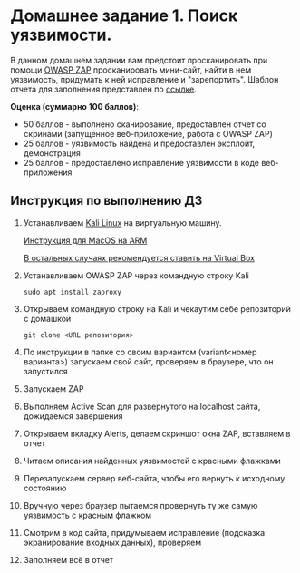 # Домашнее задание 1. Поиск уязвимости.
В данном домашнем задании вам предстоит просканировать при помощи [OWASP ZAP](https://www.zaproxy.org/) просканировать мини-сайт, найти в нем уязвимость, придумать к ней исправление и "зарепортить".
Шаблон отчета для заполнения представлен по [ссылке](https://docs.google.com/document/d/1oeEQ9tgPgiTpxwa8yUeGoSRXMkMTDoklGTJ-HpysbbM/edit?usp=sharing).

**Оценка (суммарно 100 баллов)**:
- 50 баллов - выполнено сканирование, предоставлен отчет со скринами (запущенное веб-приложение, работа с OWASP ZAP)
- 25 баллов - уязвимость найдена и предоставлен эксплойт, демонстрация
- 25 баллов - предоставлено исправление уязвимости в коде веб-приложения


## Инструкция по выполнению ДЗ
1. Устанавливаем [Kali Linux](https://www.kali.org/) на виртуальную машину.

   [Инструкция для MacOS на ARM](https://www.youtube.com/watch?v=9zdjQ9w_v_4)

   [В остальных случаях рекомендуется ставить на Virtual Box](https://www.youtube.com/watch?v=sAMnXte56yY)

2. Устанавливаем OWASP ZAP через командную строку Kali
   ```
   sudo apt install zaproxy
   ```
3. Открываем командную строку на Kali и чекаутим себе репозиторий с домашкой
   ```
   git clone <URL репозитория>
   ```
4. По инструкции в папке со своим вариантом (variant<номер варианта>) запускаем свой сайт, проверяем в браузере, что он запустился
5. Запускаем ZAP
6. Выполняем Active Scan для развернутого на localhost сайта, дожидаемся завершения
7. Открываем вкладку Alerts, делаем скриншот окна ZAP, вставляем в отчет
8. Читаем описания найденных уязвимостей с красными флажками
9. Перезапускаем сервер веб-сайта, чтобы его вернуть к исходному состоянию
10. Вручную через браузер пытаемся провернуть ту же самую уязвимость с красным флажком
11. Смотрим в код сайта, придумываем исправление (подсказка: экранирование входных данных), проверяем
12. Заполняем всё в отчет
